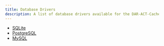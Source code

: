 ```yaml
---
title: Database Drivers
description: A list of database drivers available for the DAR-ACT-Cache
---
```


- [SQLite](/database-drivers/sqlite)
- [PostgreSQL](/database-drivers/postgres)
- [MySQL](/database-drivers/mysql)

